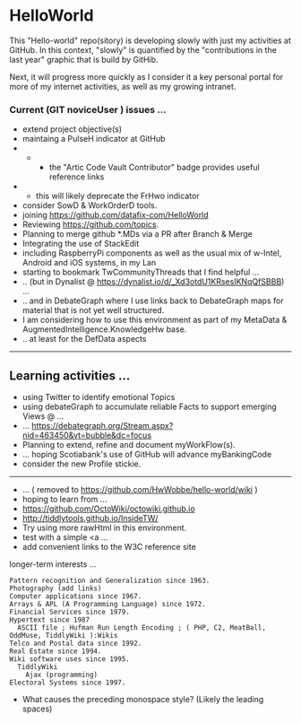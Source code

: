 # HelloWorld
This "Hello-world" repo(sitory) is developing slowly with just my activities at GitHub. In this context, "slowly" is quantified by the "contributions in the last year" graphic that is build by GitHib.

Next, it will progress more quickly as I consider it a key personal portal for more of my internet activities, as well as my growing intranet.

<h3> Current (GIT noviceUser ) issues ... </h3>

* extend project objective(s)
* maintaing a PulseH indicator at GitHub
* * * the "Artic Code Vault Contributor" badge provides useful reference links
* * this will likely deprecate the FrHwo indicator
* consider SowD & WorkOrderD tools.
* joining https://github.com/datafix-com/HelloWorld
* Reviewing https://github.com/topics.
* Planning to merge github *.MDs via a PR after Branch & Merge
* Integrating the use of StackEdit
* including RaspberryPi components as well as the usual mix of w-Intel, Android and iOS systems, in my Lan
* starting to bookmark TwCommunityThreads that I find helpful ...
* .. (but in Dynalist @ https://dynalist.io/d/_Xd3otdU1KRsesIKNqQfSBBB) ...
* .. and in DebateGraph where I use links back to DebateGraph maps for material that is not yet well structured.
* I am considering how to use this environment as part of my MetaData & AugmentedIntelligence.KnowledgeHw base.
* .. at least for the DefData aspects

<hr>
<h2> Learning activities ... </h2>

* using Twitter to identify emotional Topics
* using debateGraph to accumulate reliable Facts to support emerging Views @ ...
* ... https://debategraph.org/Stream.aspx?nid=463450&vt=bubble&dc=focus
* Planning to extend, refine and document myWorkFlow(s).
* ... hoping Scotiabank's use of GitHub will advance myBankingCode
* consider the new Profile stickie.
<hr>

* ... ( removed to https://github.com/HwWobbe/hello-world/wiki )
* hoping to learn from ...
* https://github.com/OctoWiki/octowiki.github.io
* http://tiddlytools.github.io/InsideTW/
* Try using more rawHtml in this environment.
* test with a simple <a ...
* add convenient links to the W3C reference site

longer-term interests ...

    Pattern recognition and Generalization since 1963.
    Photography (add links)
    Computer applications since 1967.
    Arrays & APL (A Programming Language) since 1972.
    Financial Services since 1979.
    Hypertext since 1987 
      ASCII file ; Hufman Run Length Encoding ; ( PHP, C2, MeatBall, OddMuse, TiddlyWiki ):Wikis 
    Telco and Postal data since 1992.
    Real Estate since 1994.
    Wiki software uses since 1995.
      TiddlyWiki
        Ajax (programming)
    Electoral Systems since 1997.
    
 * What causes the preceding monospace style?  (Likely the leading spaces)
